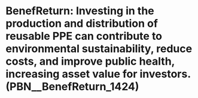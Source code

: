 # BenefReturn: __Investing in the production and distribution of reusable PPE can contribute to environmental sustainability, reduce costs, and improve public health, increasing asset value for investors.__ (PBN__BenefReturn_1424)

